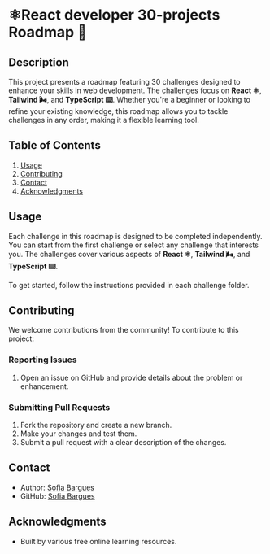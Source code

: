 # ⚛️React developer 30-projects Roadmap 🌼

## Description
This project presents a roadmap featuring 30 challenges designed to enhance your skills in web development. The challenges focus on **React ⚛️**, **Tailwind 🌬️**, and **TypeScript ⌨️**. Whether you're a beginner or looking to refine your existing knowledge, this roadmap allows you to tackle challenges in any order, making it a flexible learning tool.

## Table of Contents
1. [Usage](#usage)
4. [Contributing](#contributing)
6. [Contact](#contact)
7. [Acknowledgments](#acknowledgments)


## Usage
Each challenge in this roadmap is designed to be completed independently. You can start from the first challenge or select any challenge that interests you. The challenges cover various aspects of **React ⚛️**, **Tailwind 🌬️**, and **TypeScript ⌨️**. 

To get started, follow the instructions provided in each challenge folder.


## Contributing
We welcome contributions from the community! To contribute to this project:


### Reporting Issues
1. Open an issue on GitHub and provide details about the problem or enhancement.


### Submitting Pull Requests
1. Fork the repository and create a new branch.
2. Make your changes and test them.
3. Submit a pull request with a clear description of the changes.


## Contact
- Author: [Sofia Bargues](mailto:barguessofia@gmail.com)
- GitHub: [Sofia Bargues](https://github.com/SofiaBargues)

## Acknowledgments
- Built by various free online learning resources.
  
